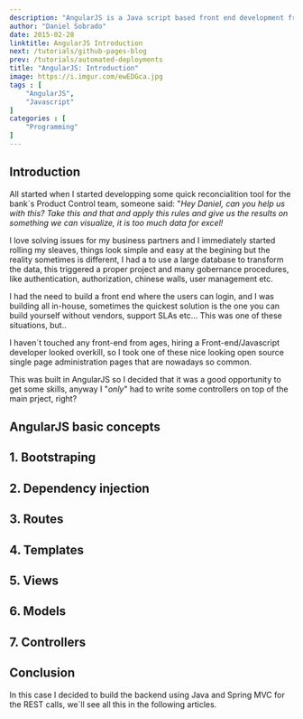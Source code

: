 ```yaml
---
description: "AngularJS is a Java script based front end development framwork maintained by Google. Very mature and stable is one of the preferred choices for Single Page Applications."
author: "Daniel Sobrado"
date: 2015-02-28
linktitle: AngularJS Introduction
next: /tutorials/github-pages-blog
prev: /tutorials/automated-deployments
title: "AngularJS: Introduction"
image: https://i.imgur.com/ewEDGca.jpg
tags : [
    "AngularJS",
	"Javascript"
]
categories : [
	"Programming"
]
---
```



## Introduction

All started when I started developping some quick reconcialition tool for the bank´s Product Control team, someone said: "*Hey Daniel, can you help us with this? Take this and that and apply this rules and give us the results on something we can visualize, it is too much data for excel!*

I love solving issues for my business partners and I immediately started rolling my sleaves, things look simple and easy at the begining but the reality sometimes is different, I had a to use a large database to transform the data, this triggered a proper project and many gobernance procedures, like authentication, authorization, chinese walls, user management etc.

I had the need to build a front end where the users can login, and I was building all in-house, sometimes the quickest solution is the one you can build yourself without vendors, support SLAs etc... This was one of these situations, but.. 

I haven´t touched any front-end from ages, hiring a Front-end/Javascript developer looked overkill, so I took one of these nice looking open source single page administration pages that are nowadays so common.

This was built in AngularJS so I decided that it was a good opportunity to get some skills, anyway I "*only*" had to write some controllers on top of the main prject, right?

## AngularJS basic concepts

## 1. Bootstraping

## 2. Dependency injection

## 3. Routes

## 4. Templates

## 5. Views

## 6. Models

## 7. Controllers

## Conclusion

In this case I decided to build the backend using Java and Spring MVC for the REST calls, we´ll see all this in the following articles.